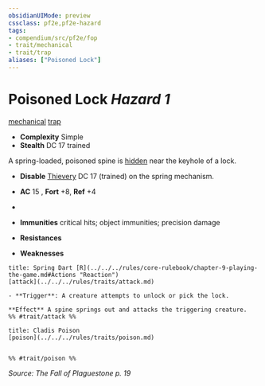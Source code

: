 ```yaml
---
obsidianUIMode: preview
cssclass: pf2e,pf2e-hazard
tags:
- compendium/src/pf2e/fop
- trait/mechanical
- trait/trap
aliases: ["Poisoned Lock"]
---
```

# Poisoned Lock *Hazard 1*  
[mechanical](../../../Rules/traits/mechanical.md)  [trap](../../../Rules/traits/trap.md)  

- **Complexity** Simple
- **Stealth** DC 17 trained  

A spring-loaded, poisoned spine is [hidden](../../../Rules/conditions.md#Hidden) near the keyhole of a lock.

- **Disable** [Thievery](../../skills.md#Thievery) DC 17 (trained) on the spring mechanism.  

- **AC** 15 , **Fort** +8, **Ref** +4
- 
- **Immunities** critical hits; object immunities; precision damage
- **Resistances** 
- **Weaknesses** 
     
```ad-embed-ability
title: Spring Dart [R](../../../rules/core-rulebook/chapter-9-playing-the-game.md#Actions "Reaction")
[attack](../../../rules/traits/attack.md)  

- **Trigger**: A creature attempts to unlock or pick the lock.

**Effect** A spine springs out and attacks the triggering creature.  
%% #trait/attack %%
```
```ad-embed-ability
title: Cladis Poison
[poison](../../../rules/traits/poison.md)  

  
%% #trait/poison %%
```

*Source: The Fall of Plaguestone p. 19*

